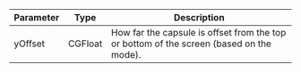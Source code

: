 | Parameter | Type    | Description                                                                             |
| --------- | ------- | --------------------------------------------------------------------------------------- |
| yOffset   | CGFloat | How far the capsule is offset from the top or bottom of the screen (based on the mode). |